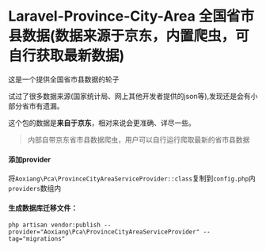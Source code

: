 # Laravel-Province-City-Area   全国省市县数据(数据来源于京东，内置爬虫，可自行获取最新数据)

这是一个提供全国省市县数据的轮子

试过了很多数据来源(国家统计局、网上其他开发者提供的json等),发现还是会有小部分省市有遗漏。

这个包的数据是**来自于京东**，相对来说会更准确、详尽一些。


> 内部自带京东省市县数据爬虫，用户可以自行运行爬取最新的省市县数据




#### 添加provider
将`Aoxiang\Pca\ProvinceCityAreaServiceProvider::class`复制到`config.php`内`providers`数组内

#### 生成数据库迁移文件：

```
php artisan vendor:publish --provider="Aoxiang\Pca\ProvinceCityAreaServiceProvider" --tag="migrations"
```
